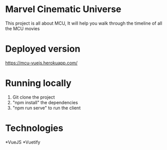 # Marvel Cinematic Universe
This project is all about MCU, It will help you walk through the timeline of all the MCU movies

# Deployed version
https://mcu-vuejs.herokuapp.com/

# Running locally
1. Git clone the project
2. "npm install" the dependencies
3. "npm run serve" to run the client

# Technologies

*VueJS
*Vuetify
